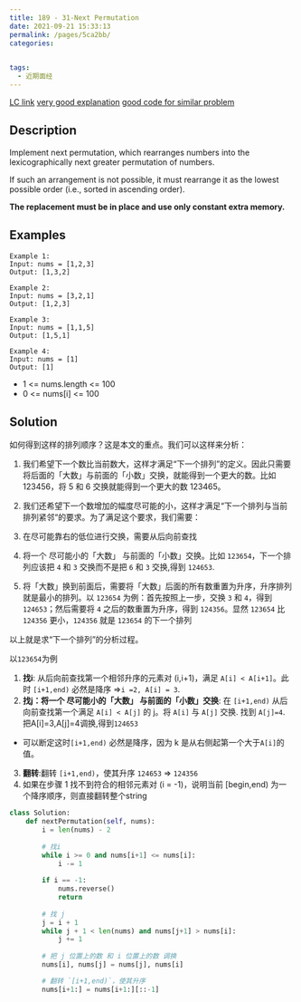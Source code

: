 ```yaml
---
title: 189 - 31-Next Permutation
date: 2021-09-21 15:33:13
permalink: /pages/5ca2bb/
categories:
  

tags:
  - 近期面经
---
```

[LC link](https://leetcode.com/problems/next-permutation/)
[very good explanation](https://leetcode-cn.com/problems/next-permutation/solution/xia-yi-ge-pai-lie-suan-fa-xiang-jie-si-lu-tui-dao-/)
[good code for similar problem](https://leetcode.com/problems/next-greater-element-iii/discuss/983076/Python-O(m)-solution-explained)
## Description
Implement next permutation, which rearranges numbers into the lexicographically next greater permutation of numbers.

If such an arrangement is not possible, it must rearrange it as the lowest possible order (i.e., sorted in ascending order).

**The replacement must be in place and use only constant extra memory.**

 
## Examples
```
Example 1:
Input: nums = [1,2,3]
Output: [1,3,2]

Example 2:
Input: nums = [3,2,1]
Output: [1,2,3]

Example 3:
Input: nums = [1,1,5]
Output: [1,5,1]

Example 4:
Input: nums = [1]
Output: [1]
``` 

- 1 <= nums.length <= 100
- 0 <= nums[i] <= 100

## Solution
如何得到这样的排列顺序？这是本文的重点。我们可以这样来分析：

1. 我们希望下一个数比当前数大，这样才满足“下一个排列”的定义。因此只需要将后面的「大数」与前面的「小数」交换，就能得到一个更大的数。比如 123456，将 5 和 6 交换就能得到一个更大的数 123465。

2. 我们还希望下一个数增加的幅度尽可能的小，这样才满足“下一个排列与当前排列紧邻“的要求。为了满足这个要求，我们需要：
  1. 在尽可能靠右的低位进行交换，需要从后向前查找
  2. 将一个 尽可能小的「大数」 与前面的「小数」交换。比如 `123654`，下一个排列应该把 `4` 和 `3` 交换而不是把 `6` 和 `3` 交换,得到 `124653`.
  3. 将「大数」换到前面后，需要将「大数」后面的所有数重置为升序，升序排列就是最小的排列。以 `123654` 为例：首先按照上一步，交换 `3` 和 `4`，得到 `124653`；然后需要将 `4` 之后的数重置为升序，得到 `124356`。显然 `123654` 比 `124356` 更小，`124356` 就是 `123654` 的下一个排列

以上就是求“下一个排列”的分析过程。


以`123654`为例
1. **找i**: 从后向前查找第一个相邻升序的元素对 (i,i+1)，满足 `A[i] < A[i+1]`。此时 `[i+1,end)` 必然是降序 =>`i =2, A[i] = 3`.
2. **找j：将一个 尽可能小的「大数」 与前面的「小数」交换**: 在 `[i+1,end)` 从后向前查找第一个满足 `A[i] < A[j]` 的 j。将 `A[i]` 与 `A[j]` 交换. 找到 `A[j]=4`. 把A[i]=3,A[j]=4调换,得到`124653`
  - 可以断定这时`[i+1,end)` 必然是降序，因为 k 是从右侧起第一个大于`A[i]`的值。
3. **翻转**:翻转 `[i+1,end)`，使其升序 `124653` => `124356`
4. 如果在步骤 1 找不到符合的相邻元素对 (i = -1)，说明当前 [begin,end) 为一个降序顺序，则直接翻转整个string
```python
class Solution:
    def nextPermutation(self, nums):
        i = len(nums) - 2
        
        # 找i
        while i >= 0 and nums[i+1] <= nums[i]:
            i -= 1
            
        if i == -1: 
            nums.reverse()
            return
        
        # 找 j
        j = i + 1
        while j + 1 < len(nums) and nums[j+1] > nums[i]:
            j += 1
        
        # 把 j 位置上的数 和 i 位置上的数 调换
        nums[i], nums[j] = nums[j], nums[i]

        # 翻转 `[i+1,end)`，使其升序
        nums[i+1:] = nums[i+1:][::-1]
```